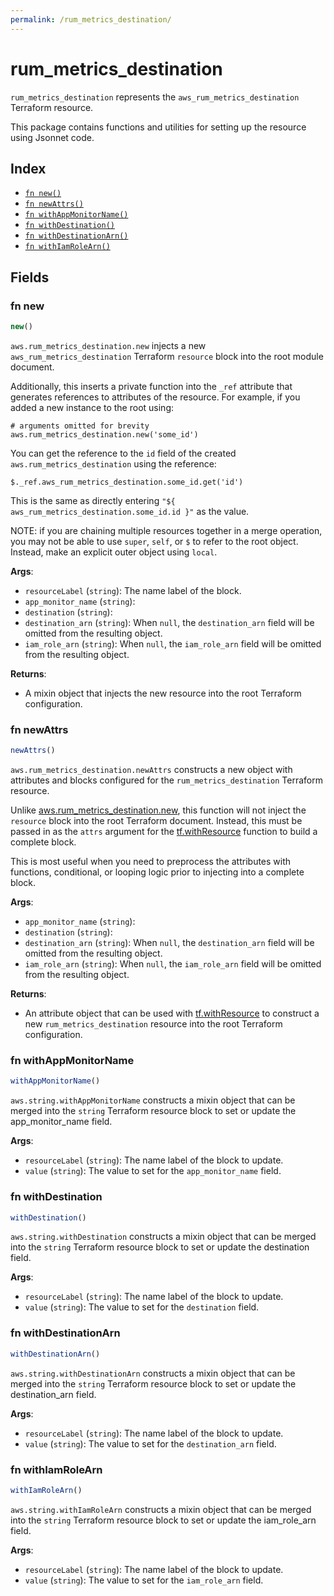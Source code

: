 ```yaml
---
permalink: /rum_metrics_destination/
---
```


# rum_metrics_destination

`rum_metrics_destination` represents the `aws_rum_metrics_destination` Terraform resource.



This package contains functions and utilities for setting up the resource using Jsonnet code.


## Index

* [`fn new()`](#fn-new)
* [`fn newAttrs()`](#fn-newattrs)
* [`fn withAppMonitorName()`](#fn-withappmonitorname)
* [`fn withDestination()`](#fn-withdestination)
* [`fn withDestinationArn()`](#fn-withdestinationarn)
* [`fn withIamRoleArn()`](#fn-withiamrolearn)

## Fields

### fn new

```ts
new()
```


`aws.rum_metrics_destination.new` injects a new `aws_rum_metrics_destination` Terraform `resource`
block into the root module document.

Additionally, this inserts a private function into the `_ref` attribute that generates references to attributes of the
resource. For example, if you added a new instance to the root using:

    # arguments omitted for brevity
    aws.rum_metrics_destination.new('some_id')

You can get the reference to the `id` field of the created `aws.rum_metrics_destination` using the reference:

    $._ref.aws_rum_metrics_destination.some_id.get('id')

This is the same as directly entering `"${ aws_rum_metrics_destination.some_id.id }"` as the value.

NOTE: if you are chaining multiple resources together in a merge operation, you may not be able to use `super`, `self`,
or `$` to refer to the root object. Instead, make an explicit outer object using `local`.

**Args**:
  - `resourceLabel` (`string`): The name label of the block.
  - `app_monitor_name` (`string`): 
  - `destination` (`string`): 
  - `destination_arn` (`string`):  When `null`, the `destination_arn` field will be omitted from the resulting object.
  - `iam_role_arn` (`string`):  When `null`, the `iam_role_arn` field will be omitted from the resulting object.

**Returns**:
- A mixin object that injects the new resource into the root Terraform configuration.


### fn newAttrs

```ts
newAttrs()
```


`aws.rum_metrics_destination.newAttrs` constructs a new object with attributes and blocks configured for the `rum_metrics_destination`
Terraform resource.

Unlike [aws.rum_metrics_destination.new](#fn-new), this function will not inject the `resource`
block into the root Terraform document. Instead, this must be passed in as the `attrs` argument for the
[tf.withResource](https://github.com/tf-libsonnet/core/tree/main/docs#fn-withresource) function to build a complete block.

This is most useful when you need to preprocess the attributes with functions, conditional, or looping logic prior to
injecting into a complete block.

**Args**:
  - `app_monitor_name` (`string`): 
  - `destination` (`string`): 
  - `destination_arn` (`string`):  When `null`, the `destination_arn` field will be omitted from the resulting object.
  - `iam_role_arn` (`string`):  When `null`, the `iam_role_arn` field will be omitted from the resulting object.

**Returns**:
  - An attribute object that can be used with [tf.withResource](https://github.com/tf-libsonnet/core/tree/main/docs#fn-withresource) to construct a new `rum_metrics_destination` resource into the root Terraform configuration.


### fn withAppMonitorName

```ts
withAppMonitorName()
```

`aws.string.withAppMonitorName` constructs a mixin object that can be merged into the `string`
Terraform resource block to set or update the app_monitor_name field.



**Args**:
  - `resourceLabel` (`string`): The name label of the block to update.
  - `value` (`string`): The value to set for the `app_monitor_name` field.


### fn withDestination

```ts
withDestination()
```

`aws.string.withDestination` constructs a mixin object that can be merged into the `string`
Terraform resource block to set or update the destination field.



**Args**:
  - `resourceLabel` (`string`): The name label of the block to update.
  - `value` (`string`): The value to set for the `destination` field.


### fn withDestinationArn

```ts
withDestinationArn()
```

`aws.string.withDestinationArn` constructs a mixin object that can be merged into the `string`
Terraform resource block to set or update the destination_arn field.



**Args**:
  - `resourceLabel` (`string`): The name label of the block to update.
  - `value` (`string`): The value to set for the `destination_arn` field.


### fn withIamRoleArn

```ts
withIamRoleArn()
```

`aws.string.withIamRoleArn` constructs a mixin object that can be merged into the `string`
Terraform resource block to set or update the iam_role_arn field.



**Args**:
  - `resourceLabel` (`string`): The name label of the block to update.
  - `value` (`string`): The value to set for the `iam_role_arn` field.
